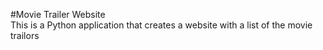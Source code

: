 #Movie Trailer Website  
This is a Python application that creates a website with a list of the movie trailors 
